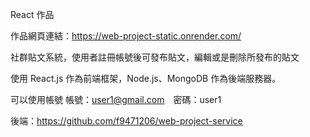 React 作品

作品網頁連結：https://web-project-static.onrender.com/

社群貼文系統，使用者註冊帳號後可發布貼文，編輯或是刪除所發布的貼文

使用 React.js 作為前端框架，Node.js、MongoDB 作為後端服務器。

可以使用帳號
帳號：user1@gmail.com　密碼：user1

後端：https://github.com/f9471206/web-project-service
